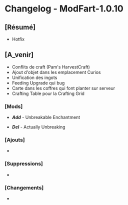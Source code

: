 # Changelog - ModFart-1.0.10

## [Résumé]
- Hotfix

## [A_venir]
- Conflits de craft (Pam's HarvestCraft)
- Ajout d'objet dans les emplacement Curios
- Unification des ingots
- Feeding Upgrade qui bug
- Carte dans les coffres qui font planter sur serveur
- Crafting Table pour la Crafting Grid

### [Mods]
- ***Add*** - Unbreakable Enchantment

- ***Del*** - Actually Unbreaking

### [Ajouts]
- 

### [Suppressions]
- 

### [Changements]
- 